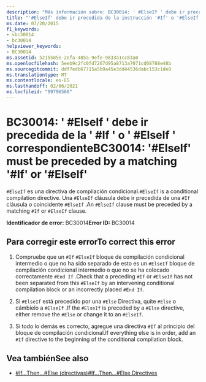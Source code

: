 ```yaml
---
description: "Más información sobre: BC30014: ' #ElseIf ' debe ir precedida de la ' #If ' o ' #ElseIf ' correspondiente"
title: "'#ElseIf' debe ir precedida de la instrucción '#If' o '#ElseIf' correspondiente"
ms.date: 07/20/2015
f1_keywords:
- vbc30014
- bc30014
helpviewer_keywords:
- BC30014
ms.assetid: 5215585e-2efa-485a-9efe-9833a1cc83a0
ms.openlocfilehash: 5eeb9c2fc0fd7267d95a8713a7071cd08788e48b
ms.sourcegitcommit: ddf7edb67715a5b9a45e3dd44536dabc153c1de0
ms.translationtype: MT
ms.contentlocale: es-ES
ms.lasthandoff: 02/06/2021
ms.locfileid: "99796566"
---
```

# <a name="bc30014-elseif-must-be-preceded-by-a-matching-if-or-elseif"></a><span data-ttu-id="50ff7-103">BC30014: ' #ElseIf ' debe ir precedida de la ' #If ' o ' #ElseIf ' correspondiente</span><span class="sxs-lookup"><span data-stu-id="50ff7-103">BC30014: '#ElseIf' must be preceded by a matching '#If' or '#ElseIf'</span></span>

<span data-ttu-id="50ff7-104">`#ElseIf` es una directiva de compilación condicional.</span><span class="sxs-lookup"><span data-stu-id="50ff7-104">`#ElseIf` is a conditional compilation directive.</span></span> <span data-ttu-id="50ff7-105">Una `#ElseIf` cláusula debe ir precedida de una `#If` cláusula o coincidente `#ElseIf` .</span><span class="sxs-lookup"><span data-stu-id="50ff7-105">An `#ElseIf` clause must be preceded by a matching `#If` or `#ElseIf` clause.</span></span>

 <span data-ttu-id="50ff7-106">**Identificador de error:** BC30014</span><span class="sxs-lookup"><span data-stu-id="50ff7-106">**Error ID:** BC30014</span></span>

## <a name="to-correct-this-error"></a><span data-ttu-id="50ff7-107">Para corregir este error</span><span class="sxs-lookup"><span data-stu-id="50ff7-107">To correct this error</span></span>

1. <span data-ttu-id="50ff7-108">Compruebe que un `#If` `#ElseIf` bloque de compilación condicional intermedio o que no ha sido separado de esto es un `#ElseIf` bloque de compilación condicional intermedio o que no se ha colocado correctamente `#End If` .</span><span class="sxs-lookup"><span data-stu-id="50ff7-108">Check that a preceding `#If` or `#ElseIf` has not been separated from this `#ElseIf` by an intervening conditional compilation block or an incorrectly placed `#End If`.</span></span>

2. <span data-ttu-id="50ff7-109">Si `#ElseIf` está precedido por una `#Else` Directiva, quite `#Else` o cámbielo a `#ElseIf` .</span><span class="sxs-lookup"><span data-stu-id="50ff7-109">If the `#ElseIf` is preceded by a `#Else` directive, either remove the `#Else` or change it to an `#ElseIf`.</span></span>

3. <span data-ttu-id="50ff7-110">Si todo lo demás es correcto, agregue una directiva `#If` al principio del bloque de compilación condicional.</span><span class="sxs-lookup"><span data-stu-id="50ff7-110">If everything else is in order, add an `#If` directive to the beginning of the conditional compilation block.</span></span>

## <a name="see-also"></a><span data-ttu-id="50ff7-111">Vea también</span><span class="sxs-lookup"><span data-stu-id="50ff7-111">See also</span></span>

- [<span data-ttu-id="50ff7-112">#If...Then...#Else (directivas)</span><span class="sxs-lookup"><span data-stu-id="50ff7-112">#If...Then...#Else Directives</span></span>](../directives/if-then-else-directives.md)
